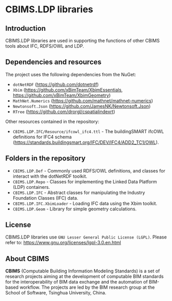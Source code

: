 # CBIMS.LDP libraries


## Introduction

CBIMS.LDP libraries are used in supporting the functions of other CBIMS tools about IFC, RDFS/OWL and LDP.

## Dependencies and resources

The project uses the following dependencies from the NuGet:

* `dotNetRDF` (https://github.com/dotnetrdf)
* `Xbim` (https://github.com/xBimTeam/XbimEssentials, https://github.com/xBimTeam/XbimGeometry)
* `MathNet.Numerics` (https://github.com/mathnet/mathnet-numerics)
* `Newtonsoft.Json` (https://github.com/JamesNK/Newtonsoft.Json)
* `RTree` (https://github.com/drorgl/cspatialindexrt)

Other resources contained in the repository:

* `CBIMS.LDP.IFC/Resource/ifcowl_ifc4.ttl` - The buildingSMART ifcOWL definitions for IFC4 schema (https://standards.buildingsmart.org/IFC/DEV/IFC4/ADD2_TC1/OWL).


## Folders in the repository

* `CBIMS.LDP.Def` - Commonly used RDFS/OWL definitions, and classes for interact with the dotNetRDF toolkit.
* `CBIMS.LDP.Repo` - Classes for implementing the Linked Data Platform (LDP) containers.
* `CBIMS.LDP.IFC` - Abstract classes for manipulating the Industry Foundation Classes (IFC) data.
* `CBIMS.LDP.IFC.XbimLoader` - Loading IFC data using the Xbim toolkit.
* `CBIMS.LDP.Geom` - Library for simple geometry calculations.

## License

CBIMS.LDP libraries use `GNU Lesser General Public License (LGPL)`. 
Please refer to:
https://www.gnu.org/licenses/lgpl-3.0.en.html

## About CBIMS

**CBIMS** (Computable Building Information Modeling Standards) is a set of research projects aiming at the development of computable BIM standards for the interoperability of BIM data exchange and the automation of BIM-based workflow. The projects are led by the BIM research group at the School of Software, Tsinghua University, China.
